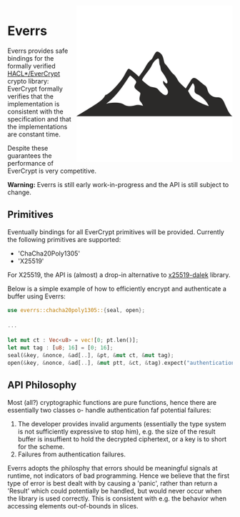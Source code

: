 <img src="icon.png" align="right" height="350" width="350"/>

# Everrs

Everrs provides safe bindings for the formally verified [HACL*/EverCrypt](https://github.com/project-everest/hacl-star) crypto library:
EverCrypt formally verifies that the implementation is consistent with the specification
and that the implementations are constant time.

Despite these guarantees the performance of EverCrypt is very competitive.

**Warning:** Everrs is still early work-in-progress and the API is still subject to change.

## Primitives

Eventually bindings for all EverCrypt primitives will be provided.
Currently the following primitives are supported:

- 'ChaCha20Poly1305'
- 'X25519'


For X25519, the API is (almost) a drop-in alternative to [x25519-dalek](https://github.com/dalek-cryptography/x25519-dalek) library.

Below is a simple example of how to efficiently encrypt and authenticate a buffer using Everrs:

```rust
use everrs::chacha20poly1305::{seal, open};

...

let mut ct : Vec<u8> = vec![0; pt.len()];
let mut tag : [u8; 16] = [0; 16];
seal(&key, &nonce, &ad[..], &pt, &mut ct, &mut tag);
open(&key, &nonce, &ad[..], &mut ptt, &ct, &tag).expect("authentication failure");
```

## API Philosophy

Most (all?) cryptographic functions are pure functions,
hence there are essentially two classes o- handle authentication faf potential failures:

1. The developer provides invalid arguments (essentially the type system is not sufficiently expressive to stop him),
e.g. the size of the result buffer is insuffient to hold the decrypted ciphertext, or a key is to short for the scheme.
2. Failures from authentication failures.

Everrs adopts the philosphy that errors should be meaningful signals at runtime, not indicators of bad programming.
Hence we believe that the first type of error is best dealt with by causing a 'panic',
rather than return a 'Result' which could potentially be handled, 
but would never occur when the library is used correctly.
This is consistent with e.g. the behavior when accessing elements out-of-bounds in slices.